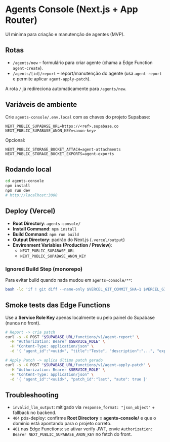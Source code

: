 # Agents Console (Next.js + App Router)

UI mínima para criação e manutenção de agentes (MVP).

## Rotas
- `/agents/new` – formulário para criar agente (chama a Edge Function `agent-create`).
- `/agents/[id]/report` – report/manutenção do agente (usa `agent-report` e permite aplicar `agent-apply-patch`).

A rota `/` já redireciona automaticamente para `/agents/new`.

## Variáveis de ambiente

Crie `agents-console/.env.local` com as chaves do projeto Supabase:

```env
NEXT_PUBLIC_SUPABASE_URL=https://<ref>.supabase.co
NEXT_PUBLIC_SUPABASE_ANON_KEY=<anon-key>
```

Opcional:

```env
NEXT_PUBLIC_STORAGE_BUCKET_ATTACH=agent-attachments
NEXT_PUBLIC_STORAGE_BUCKET_EXPORTS=agent-exports
```

## Rodando local

```bash
cd agents-console
npm install
npm run dev
# http://localhost:3000
```

## Deploy (Vercel)
- **Root Directory**: `agents-console/`
- **Install Command**: `npm install`
- **Build Command**: `npm run build`
- **Output Directory**: padrão do Next.js (`.vercel/output`)
- **Environment Variables (Production / Preview)**:
  - `NEXT_PUBLIC_SUPABASE_URL`
  - `NEXT_PUBLIC_SUPABASE_ANON_KEY`

### Ignored Build Step (monorepo)
Para evitar build quando nada mudou em `agents-console/**`:

```bash
bash -lc 'if ! git diff --name-only $VERCEL_GIT_COMMIT_SHA~1 $VERCEL_GIT_COMMIT_SHA | grep -q "^agents-console/"; then echo "skip build"; exit 0; fi'
```

## Smoke tests das Edge Functions
Use a **Service Role Key** apenas localmente ou pelo painel do Supabase (nunca no front).

```bash
# Report -> cria patch
curl -s -X POST "$SUPABASE_URL/functions/v1/agent-report" \
  -H "Authorization: Bearer $SERVICE_ROLE" \
  -H "Content-Type: application/json" \
  -d '{ "agent_id":"<uuid>", "title":"Teste", "description":"...", "expected_behavior":"...", "severity":"high" }'

# Apply Patch -> aplica último patch gerado
curl -s -X POST "$SUPABASE_URL/functions/v1/agent-apply-patch" \
  -H "Authorization: Bearer $SERVICE_ROLE" \
  -H "Content-Type: application/json" \
  -d '{ "agent_id":"<uuid>", "patch_id":"last", "auto": true }'
```

## Troubleshooting
- `invalid_llm_output`: mitigado via `response_format: "json_object"` + fallback no backend.
- `404` pós-deploy: confirme **Root Directory = agents-console/** e que o domínio está apontando para o projeto correto.
- `401` nas Edge Functions: se ativar verify JWT, envie `Authorization: Bearer NEXT_PUBLIC_SUPABASE_ANON_KEY` no fetch do front.